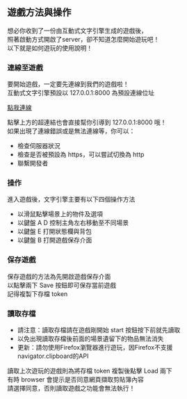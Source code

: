 ## 遊戲方法與操作

想必你收到了一份由互動式文字引擎生成的遊戲後， <br>
照著啟動方式開啟了server，卻不知道怎麼開始遊玩吧！ <br>
以下就是如何遊玩的使用說明！ <br>

### 連線至遊戲

要開始遊戲，一定要先連線到我們的遊戲啦！<br>
互動式文字引擎預設以 127.0.0.1:8000 為預設連線位址 <br>

[點我連線](http://127.0.0.1:8000/)

點擊上方的超連結也會直接幫你引導到 127.0.0.1:8000 哦！<br>
如果出現了連線錯誤或是無法連線等，你可以： <br>

* 檢查伺服器狀況
* 檢查是否被預設為 https，可以嘗試切換為 http
* 聯繫開發者

### 操作

進入遊戲後，文字引擎主要有以下四個操作方法 <br>
* 以滑鼠點擊場景上的物件及選項
* 以鍵盤 A D 控制主角左右移動至不同場景
* 以鍵盤 E 打開狀態欄與背包
* 以鍵盤 B 打開遊戲保存介面

### 保存遊戲

保存遊戲的方法為先開啟遊戲保存介面 <br>
以點擊兩下 Save 按鈕即可保存當前遊戲 <br>
記得複製下存檔 token <br>

### 讀取存檔

* 請注意：讀取存檔請在遊戲剛開始 start 按鈕按下前就先讀取
* 以免出現讀取存檔後前面的場景遺留下的物品無法消失
* 更新：請勿使用Firefox瀏覽器進行遊玩，因Firefox不支援navigator.clipboard的API
  
讀取上次遊玩的遊戲則為將存檔 token 複製後點擊 Load 兩下 <br>
有時 browser 會提示是否同意網頁擷取剪貼簿內容 <br>
請選擇同意，否則讀取遊戲之功能會無法執行！ <br>

